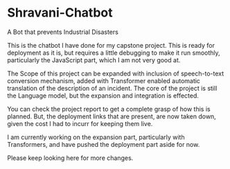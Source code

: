 # Shravani-Chatbot
A Bot that prevents Industrial Disasters


This is the chatbot I have done for my capstone project. This is ready for deployment as it is, but requires a little debugging to make it run smoothly, particularly the JavaScript part, which I am not very good at.

The Scope of this project can be expanded with inclusion of speech-to-text conversion mechanism, added with Transformer enabled automatic translation of the description of an incident. The core of the project is still the Language model, but the expansion and integration is effected.

You can check the project report to get a complete grasp of how this is planned. But, the deployment links that are present, are now taken down, given the cost I had to incurr for keeping them live.

I am currently working on the expansion part, particularly with Transformers, and have pushed the deployment part aside for now.

Please keep looking here for more changes.
